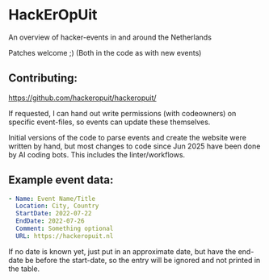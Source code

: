 # HackErOpUit

An overview of hacker-events in and around the Netherlands

Patches welcome ;) (Both in the code as with new events)

## Contributing:

https://github.com/hackeropuit/hackeropuit/

If requested, I can hand out write permissions (with codeowners) on specific event-files, so events can update these themselves.

Initial versions of the code to parse events and create the website were written by hand, but most changes to code since Jun 2025 have been done by AI coding bots. This includes the linter/workflows.

## Example event data:

```yaml
- Name: Event Name/Title
  Location: City, Country
  StartDate: 2022-07-22
  EndDate: 2022-07-26
  Comment: Something optional
  URL: https://hackeropuit.nl
```

If no date is known yet, just put in an approximate date, but have the end-date be before the start-date, so the entry will be ignored and not printed in the table.
